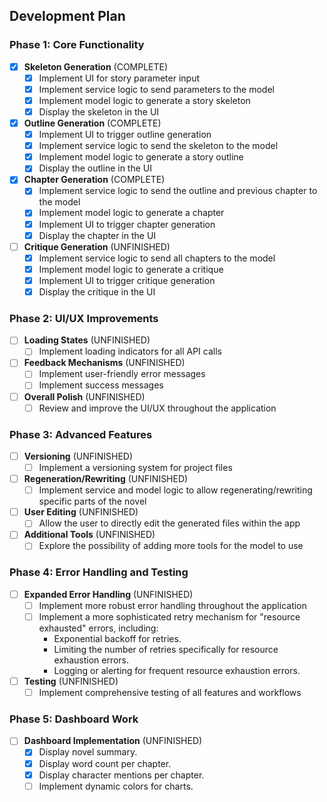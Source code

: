 ## Development Plan

### Phase 1: Core Functionality

- [x] **Skeleton Generation** (COMPLETE)
  - [x] Implement UI for story parameter input
  - [x] Implement service logic to send parameters to the model
  - [x] Implement model logic to generate a story skeleton
  - [x] Display the skeleton in the UI
- [x] **Outline Generation** (COMPLETE)
  - [x] Implement UI to trigger outline generation
  - [x] Implement service logic to send the skeleton to the model
  - [x] Implement model logic to generate a story outline
  - [x] Display the outline in the UI
- [x] **Chapter Generation** (COMPLETE)
  - [x] Implement service logic to send the outline and previous chapter to the model
  - [x] Implement model logic to generate a chapter
  - [x] Implement UI to trigger chapter generation
  - [x] Display the chapter in the UI
- [ ] **Critique Generation** (UNFINISHED)
  - [x] Implement service logic to send all chapters to the model
  - [x] Implement model logic to generate a critique
  - [x] Implement UI to trigger critique generation
  - [x] Display the critique in the UI

### Phase 2: UI/UX Improvements

- [ ] **Loading States** (UNFINISHED)
  - [ ] Implement loading indicators for all API calls
- [ ] **Feedback Mechanisms** (UNFINISHED)
  - [ ] Implement user-friendly error messages
  - [ ] Implement success messages
- [ ] **Overall Polish** (UNFINISHED)
  - [ ] Review and improve the UI/UX throughout the application

### Phase 3: Advanced Features

- [ ] **Versioning** (UNFINISHED)
  - [ ] Implement a versioning system for project files
- [ ] **Regeneration/Rewriting** (UNFINISHED)
  - [ ] Implement service and model logic to allow regenerating/rewriting specific parts of the novel
- [ ] **User Editing** (UNFINISHED)
  - [ ] Allow the user to directly edit the generated files within the app
- [ ] **Additional Tools** (UNFINISHED)
  - [ ] Explore the possibility of adding more tools for the model to use

### Phase 4: Error Handling and Testing

- [ ] **Expanded Error Handling** (UNFINISHED)
  - [ ] Implement more robust error handling throughout the application
  - [ ] Implement a more sophisticated retry mechanism for "resource exhausted" errors, including:
    - Exponential backoff for retries.
    - Limiting the number of retries specifically for resource exhaustion errors.
    - Logging or alerting for frequent resource exhaustion errors.
- [ ] **Testing** (UNFINISHED)
  - [ ] Implement comprehensive testing of all features and workflows

### Phase 5: Dashboard Work

- [ ] **Dashboard Implementation** (UNFINISHED)
  - [x] Display novel summary.
  - [x] Display word count per chapter.
  - [x] Display character mentions per chapter.
  - [ ] Implement dynamic colors for charts.
